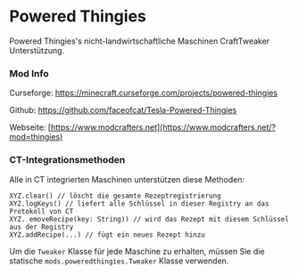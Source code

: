 # Powered Thingies

Powered Thingies's nicht-landwirtschaftliche Maschinen CraftTweaker Unterstützung.

### Mod Info

Curseforge: <https://minecraft.curseforge.com/projects/powered-thingies>

Github: <https://github.com/faceofcat/Tesla-Powered-Thingies>

Webseite: [https://www.modcrafters.net](https://www.modcrafters.net/?mod=thingies)

### CT-Integrationsmethoden

Alle in CT integrierten Maschinen unterstützen diese Methoden:

```zenscript
XYZ.clear() // löscht die gesamte Rezeptregistrierung
XYZ.logKeys() // liefert alle Schlüssel in dieser Registry an das Protokoll von CT
XYZ. emoveRecipe(key: String)) // wird das Rezept mit diesem Schlüssel aus der Registry
XYZ.addRecipe(...) // fügt ein neues Rezept hinzu
```

Um die `Tweaker` Klasse für jede Maschine zu erhalten, müssen Sie die statische `mods.poweredthingies.Tweaker` Klasse verwenden.